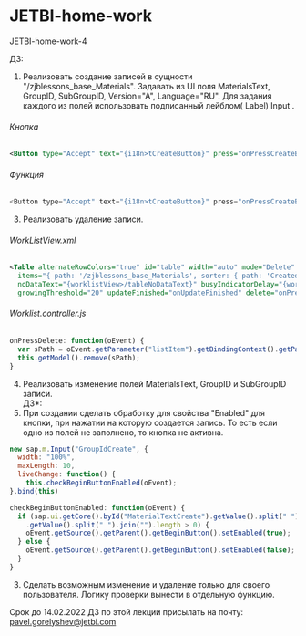 # JETBI-home-work
JETBI-home-work-4

ДЗ:
1. Реализовать создание записей в сущности "/zjblessons_base_Materials". Задавать из UI поля MaterialsText, GroupID, SubGroupID, Version="A", Language="RU". Для задания каждого из полей использовать подписанный лейблом( Label) Input .
###### Кнопка
```xml
<Button type="Accept" text="{i18n>tCreateButton}" press="onPressCreateButton"/>
```
###### Функция
```javascript
<Button type="Accept" text="{i18n>tCreateButton}" press="onPressCreateButton"/>
```

3. Реализовать удаление записи.<br>
###### WorkListView.xml

```xml
<Table alternateRowColors="true" id="table" width="auto" mode="Delete"
  items="{ path: '/zjblessons_base_Materials', sorter: { path: 'CreatedBy', group: true, descending: false } }"
  noDataText="{worklistView>/tableNoDataText}" busyIndicatorDelay="{worklistView>/tableBusyDelay}" growing="true" growingScrollToLoad="true"
  growingThreshold="20" updateFinished="onUpdateFinished" delete="onPressDelete">
```
###### Worklist.controller.js
```javascript
onPressDelete: function(oEvent) {
  var sPath = oEvent.getParameter("listItem").getBindingContext().getPath();
  this.getModel().remove(sPath);
}
```
4. Реализовать изменение полей MaterialsText, GroupID и SubGroupID записи.<br>
ДЗ*:
1. При создании сделать обработку для свойства "Enabled" для кнопки, при нажатии на которую создается запись. То есть если одно из полей не заполнено, то кнопка не активна.
```javascript
new sap.m.Input("GroupIdCreate", {
  width: "100%",
  maxLength: 10,
  liveChange: function() {
    this.checkBeginButtonEnabled(oEvent);
}.bind(this)
```
```javascript
checkBeginButtonEnabled: function(oEvent) {
  if (sap.ui.getCore().byId("MaterialTextCreate").getValue().split(" ").join("").length > 0 && sap.ui.getCore().byId("GroupIdCreate")
    .getValue().split(" ").join("").length > 0) {
    oEvent.getSource().getParent().getBeginButton().setEnabled(true);
  } else {
    oEvent.getSource().getParent().getBeginButton().setEnabled(false);
  }
}
```
3. Сделать возможным изменение и удаление только для своего пользователя. Логику проверки вынести в отдельную функцию.

Срок до 14.02.2022
ДЗ по этой лекции присылать на почту: pavel.gorelyshev@jetbi.com
